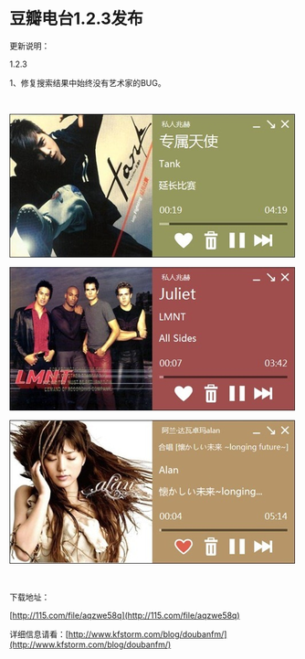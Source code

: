 # 豆瓣电台1.2.3发布

更新说明：

1.2.3

1、修复搜索结果中始终没有艺术家的BUG。

<!--more--><p>&#160;

[<img style="background-image: none; border-bottom: 0px; border-left: 0px; padding-left: 0px; padding-right: 0px; display: inline; border-top: 0px; border-right: 0px; padding-top: 0px" title="image18" border="0" alt="image18" src="/attachment/up/blog/images/1.2.3_1380F/image18_thumb.jpg" width="500" height="251" />](/attachment/up/blog/images/1.2.3_1380F/image18.jpg)

[<img style="background-image: none; border-bottom: 0px; border-left: 0px; padding-left: 0px; padding-right: 0px; display: inline; border-top: 0px; border-right: 0px; padding-top: 0px" title="image19" border="0" alt="image19" src="/attachment/up/blog/images/1.2.3_1380F/image19_thumb.jpg" width="500" height="251" />](/attachment/up/blog/images/1.2.3_1380F/image19.jpg)

[<img style="background-image: none; border-bottom: 0px; border-left: 0px; padding-left: 0px; padding-right: 0px; display: inline; border-top: 0px; border-right: 0px; padding-top: 0px" title="image20" border="0" alt="image20" src="/attachment/up/blog/images/1.2.3_1380F/image20_thumb.jpg" width="500" height="251" />](/attachment/up/blog/images/1.2.3_1380F/image20.jpg)

&#160;

下载地址：

[http://115.com/file/aqzwe58q](http://115.com/file/aqzwe58q)

详细信息请看：[http://www.kfstorm.com/blog/doubanfm/](http://www.kfstorm.com/blog/doubanfm/)
